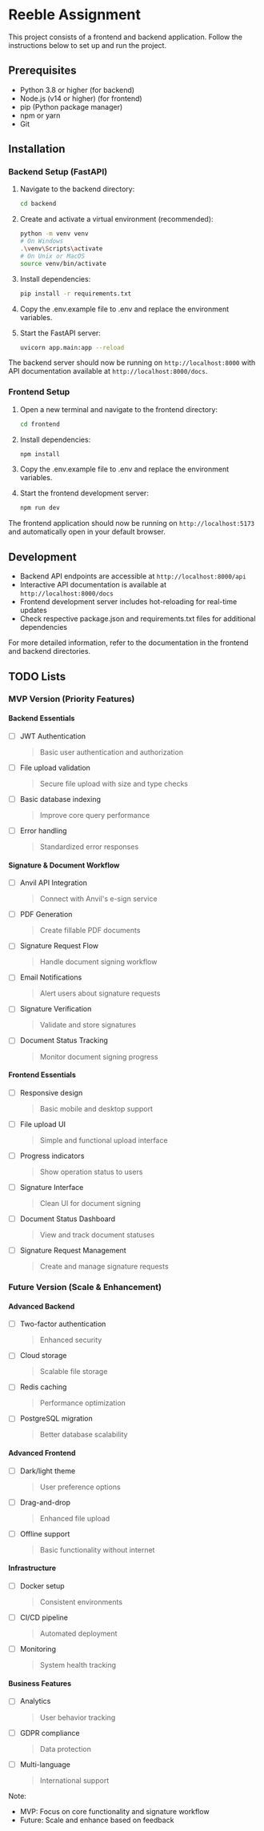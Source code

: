 # Reeble Assignment

This project consists of a frontend and backend application. Follow the instructions below to set up and run the project.

## Prerequisites

- Python 3.8 or higher (for backend)
- Node.js (v14 or higher) (for frontend)
- pip (Python package manager)
- npm or yarn
- Git

## Installation

### Backend Setup (FastAPI)

1. Navigate to the backend directory:
   ```bash
   cd backend
   ```

2. Create and activate a virtual environment (recommended):
   ```bash
   python -m venv venv
   # On Windows
   .\venv\Scripts\activate
   # On Unix or MacOS
   source venv/bin/activate
   ```

3. Install dependencies:
   ```bash
   pip install -r requirements.txt
   ```

4. Copy the .env.example file to .env and replace the environment variables.

5. Start the FastAPI server:
   ```bash
   uvicorn app.main:app --reload
   ```

The backend server should now be running on `http://localhost:8000` with API documentation available at `http://localhost:8000/docs`.

### Frontend Setup

1. Open a new terminal and navigate to the frontend directory:
   ```bash
   cd frontend
   ```

2. Install dependencies:
   ```bash
   npm install
   ```
3. Copy the .env.example file to .env and replace the environment variables.

4. Start the frontend development server:
   ```bash
   npm run dev
   ```

The frontend application should now be running on `http://localhost:5173` and automatically open in your default browser.

## Development

- Backend API endpoints are accessible at `http://localhost:8000/api`
- Interactive API documentation is available at `http://localhost:8000/docs`
- Frontend development server includes hot-reloading for real-time updates
- Check respective package.json and requirements.txt files for additional dependencies

For more detailed information, refer to the documentation in the frontend and backend directories.

## TODO Lists

### MVP Version (Priority Features)

#### Backend Essentials
- [ ] JWT Authentication
  > Basic user authentication and authorization
- [ ] File upload validation
  > Secure file upload with size and type checks
- [ ] Basic database indexing
  > Improve core query performance
- [ ] Error handling
  > Standardized error responses

#### Signature & Document Workflow
- [ ] Anvil API Integration
  > Connect with Anvil's e-sign service
- [ ] PDF Generation
  > Create fillable PDF documents
- [ ] Signature Request Flow
  > Handle document signing workflow
- [ ] Email Notifications
  > Alert users about signature requests
- [ ] Signature Verification
  > Validate and store signatures
- [ ] Document Status Tracking
  > Monitor document signing progress

#### Frontend Essentials
- [ ] Responsive design
  > Basic mobile and desktop support
- [ ] File upload UI
  > Simple and functional upload interface
- [ ] Progress indicators
  > Show operation status to users
- [ ] Signature Interface
  > Clean UI for document signing
- [ ] Document Status Dashboard
  > View and track document statuses
- [ ] Signature Request Management
  > Create and manage signature requests

### Future Version (Scale & Enhancement)

#### Advanced Backend
- [ ] Two-factor authentication
  > Enhanced security
- [ ] Cloud storage
  > Scalable file storage
- [ ] Redis caching
  > Performance optimization
- [ ] PostgreSQL migration
  > Better database scalability

#### Advanced Frontend
- [ ] Dark/light theme
  > User preference options
- [ ] Drag-and-drop
  > Enhanced file upload
- [ ] Offline support
  > Basic functionality without internet

#### Infrastructure
- [ ] Docker setup
  > Consistent environments
- [ ] CI/CD pipeline
  > Automated deployment
- [ ] Monitoring
  > System health tracking

#### Business Features
- [ ] Analytics
  > User behavior tracking
- [ ] GDPR compliance
  > Data protection
- [ ] Multi-language
  > International support

Note: 
- MVP: Focus on core functionality and signature workflow
- Future: Scale and enhance based on feedback 